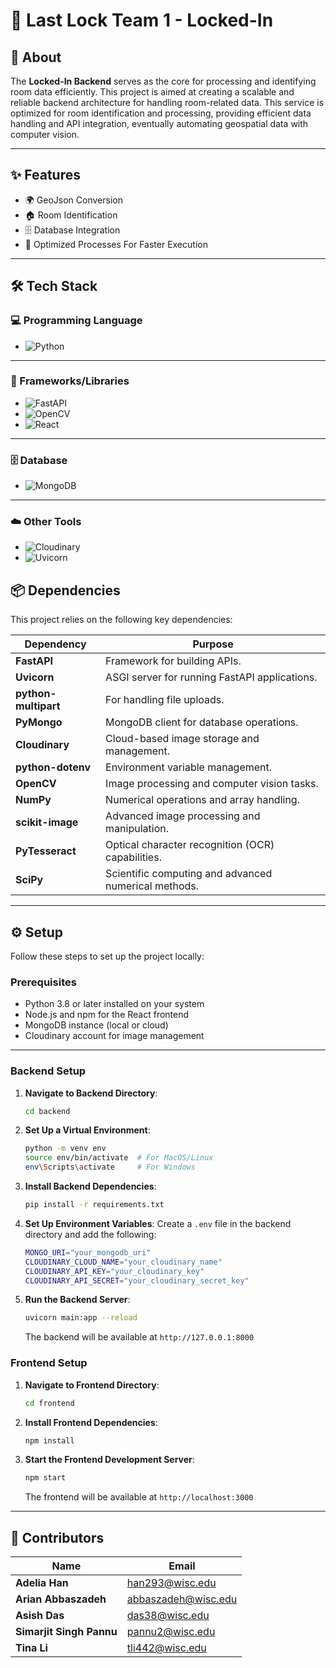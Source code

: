 # 🔑 Last Lock Team 1 - Locked-In

## 📝 About

The **Locked-In Backend** serves as the core for processing and identifying room data efficiently. This project is aimed at creating a scalable and reliable backend architecture for handling room-related data. This service is optimized for room identification and processing, providing efficient data handling and API integration, eventually automating geospatial data with computer vision.

---

## ✨ Features

- 🌍 GeoJson Conversion
- 🏠 Room Identification
- 🗄️ Database Integration
- 🚀 Optimized Processes For Faster Execution

---

## 🛠️ Tech Stack

### 💻 Programming Language
- ![Python](https://img.shields.io/badge/Python-3776AB?style=for-the-badge&logo=python&logoColor=white)

---

### 🧩 Frameworks/Libraries
- ![FastAPI](https://img.shields.io/badge/FastAPI-009688?style=for-the-badge&logo=fastapi&logoColor=white)
- ![OpenCV](https://img.shields.io/badge/OpenCV-5C3EE8?style=for-the-badge&logo=opencv&logoColor=white)
- ![React](https://img.shields.io/badge/React-61DAFB?style=for-the-badge&logo=react&logoColor=black)

---

### 🗄️ Database
- ![MongoDB](https://img.shields.io/badge/MongoDB-47A248?style=for-the-badge&logo=mongodb&logoColor=white)

---

### ☁️ Other Tools
- ![Cloudinary](https://img.shields.io/badge/Cloudinary-3448C5?style=for-the-badge&logo=cloudinary&logoColor=white)
- ![Uvicorn](https://img.shields.io/badge/Uvicorn-FF69B4?style=for-the-badge)

## 📦 Dependencies

This project relies on the following key dependencies:

| Dependency           | Purpose                                                   |
|-----------------------|-----------------------------------------------------------|
| **FastAPI**          | Framework for building APIs.                              |
| **Uvicorn**          | ASGI server for running FastAPI applications.             |
| **python-multipart** | For handling file uploads.                                |
| **PyMongo**          | MongoDB client for database operations.                   |
| **Cloudinary**       | Cloud-based image storage and management.                 |
| **python-dotenv**    | Environment variable management.                          |
| **OpenCV**           | Image processing and computer vision tasks.              |
| **NumPy**            | Numerical operations and array handling.                 |
| **scikit-image**     | Advanced image processing and manipulation.               |
| **PyTesseract**      | Optical character recognition (OCR) capabilities.         |
| **SciPy**            | Scientific computing and advanced numerical methods.      |

---

## ⚙️ Setup

Follow these steps to set up the project locally:

### Prerequisites
- Python 3.8 or later installed on your system
- Node.js and npm for the React frontend
- MongoDB instance (local or cloud)
- Cloudinary account for image management

---

### Backend Setup

1. **Navigate to Backend Directory**:
   ```bash
   cd backend
   ```

2. **Set Up a Virtual Environment**:
   ```bash
   python -m venv env
   source env/bin/activate  # For MacOS/Linux
   env\Scripts\activate     # For Windows
   ```

3. **Install Backend Dependencies**:
   ```bash
   pip install -r requirements.txt
   ```

4. **Set Up Environment Variables**: 
   Create a `.env` file in the backend directory and add the following:
   ```bash
   MONGO_URI="your_mongodb_uri"
   CLOUDINARY_CLOUD_NAME="your_cloudinary_name"
   CLOUDINARY_API_KEY="your_cloudinary_key"
   CLOUDINARY_API_SECRET="your_cloudinary_secret_key"
   ```

5. **Run the Backend Server**:
   ```bash
   uvicorn main:app --reload
   ```
   The backend will be available at `http://127.0.0.1:8000`

### Frontend Setup

1. **Navigate to Frontend Directory**:
   ```bash
   cd frontend
   ```

2. **Install Frontend Dependencies**:
   ```bash
   npm install
   ```

3. **Start the Frontend Development Server**:
   ```bash
   npm start
   ```
   The frontend will be available at `http://localhost:3000`

---


## 👥 Contributors

| Name                   | Email                       |
|------------------------|-----------------------------|
| **Adelia Han**         | [han293@wisc.edu](mailto:han293@wisc.edu) |
| **Arian Abbaszadeh**   | [abbaszadeh@wisc.edu](mailto:abbaszadeh@wisc.edu) |
| **Asish Das**          | [das38@wisc.edu](mailto:das38@wisc.edu) |
| **Simarjit Singh Pannu** | [pannu2@wisc.edu](mailto:pannu2@wisc.edu) |
| **Tina Li**            | [tli442@wisc.edu](mailto:tli442@wisc.edu) |
